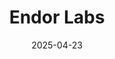---  
layout: startup_page  
title: "Endor Labs"  
id: "endorlabs.com"  
permalink: "/endorlabsendorlabs.com04232025/"  
website: "https://www.endorlabs.com"  
funding_round: "Series B"  
funding_amount: "$93M"  
investors: "DFJ Growth, Salesforce Ventures, Lightspeed Venture Partners, Coatue, Dell Technologies Capital, Section 32, Citi Ventures"  
about: "Endor Labs builds an application security platform for modern software development, addressing the challenges of AI-generated code and rapid development cycles. Its platform uses AI agents to identify, prioritize, and remediate security vulnerabilities, offering automated solutions and enhanced context for security teams. This helps ensure faster, more secure software development without compromising speed."  
markets: "Application Security, AI, Cybersecurity"  
hq: "Palo Alto, California, United States"  
founded_year: "2021"  
linkedin: "https://www.linkedin.com/company/endorlabs"  
twitter: "https://twitter.com/EndorLabs"  
instagram: ""  
facebook: "https://www.facebook.com/100088284402990"  
crunchbase: "https://www.crunchbase.com/organization/endor-labs"  
pitchbook: "https://pitchbook.com/profiles/company/493136-29"  

date_display: "23-Apr-2025"  
date: "2025-04-23"

# SEO Optimization  
meta_title: "Endor Labs - Series B Funding ($93M)"  
meta_description: "Endor Labs, Endor Labs builds an application security platform for modern software development, addressing the challenges of AI-generated code and rapid developme..."  
meta_keywords: "Endor Labs, Application Security, AI, Cybersecurity, Series B funding"  
canonical_url: "https://startup.projectstartups.com/endorlabsendorlabs.com04232025/"  
---